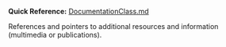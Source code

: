 **Quick Reference:** [DocumentationClass.md](../wiki/DocumentationClass.md)

References and pointers to additional resources and information (multimedia or publications).
